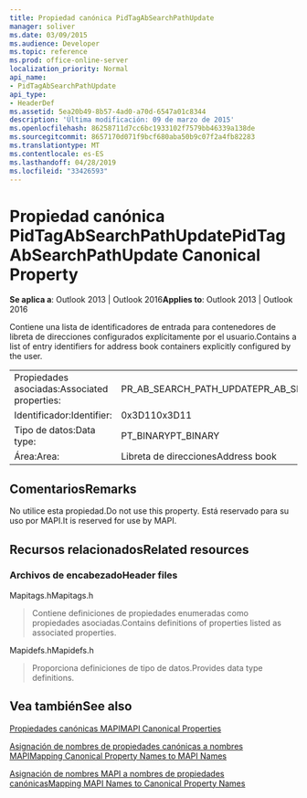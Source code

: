 ```yaml
---
title: Propiedad canónica PidTagAbSearchPathUpdate
manager: soliver
ms.date: 03/09/2015
ms.audience: Developer
ms.topic: reference
ms.prod: office-online-server
localization_priority: Normal
api_name:
- PidTagAbSearchPathUpdate
api_type:
- HeaderDef
ms.assetid: 5ea20b49-8b57-4ad0-a70d-6547a01c8344
description: 'Última modificación: 09 de marzo de 2015'
ms.openlocfilehash: 86258711d7cc6bc1933102f7579bb46339a138de
ms.sourcegitcommit: 8657170d071f9bcf680aba50b9c07f2a4fb82283
ms.translationtype: MT
ms.contentlocale: es-ES
ms.lasthandoff: 04/28/2019
ms.locfileid: "33426593"
---
```

# <a name="pidtagabsearchpathupdate-canonical-property"></a><span data-ttu-id="cac73-103">Propiedad canónica PidTagAbSearchPathUpdate</span><span class="sxs-lookup"><span data-stu-id="cac73-103">PidTagAbSearchPathUpdate Canonical Property</span></span>

  
  
<span data-ttu-id="cac73-104">**Se aplica a**: Outlook 2013 | Outlook 2016</span><span class="sxs-lookup"><span data-stu-id="cac73-104">**Applies to**: Outlook 2013 | Outlook 2016</span></span> 
  
<span data-ttu-id="cac73-105">Contiene una lista de identificadores de entrada para contenedores de libreta de direcciones configurados explícitamente por el usuario.</span><span class="sxs-lookup"><span data-stu-id="cac73-105">Contains a list of entry identifiers for address book containers explicitly configured by the user.</span></span> 
  
|||
|:-----|:-----|
|<span data-ttu-id="cac73-106">Propiedades asociadas:</span><span class="sxs-lookup"><span data-stu-id="cac73-106">Associated properties:</span></span>  <br/> |<span data-ttu-id="cac73-107">PR_AB_SEARCH_PATH_UPDATE</span><span class="sxs-lookup"><span data-stu-id="cac73-107">PR_AB_SEARCH_PATH_UPDATE</span></span>  <br/> |
|<span data-ttu-id="cac73-108">Identificador:</span><span class="sxs-lookup"><span data-stu-id="cac73-108">Identifier:</span></span>  <br/> |<span data-ttu-id="cac73-109">0x3D11</span><span class="sxs-lookup"><span data-stu-id="cac73-109">0x3D11</span></span>  <br/> |
|<span data-ttu-id="cac73-110">Tipo de datos:</span><span class="sxs-lookup"><span data-stu-id="cac73-110">Data type:</span></span>  <br/> |<span data-ttu-id="cac73-111">PT_BINARY</span><span class="sxs-lookup"><span data-stu-id="cac73-111">PT_BINARY</span></span>  <br/> |
|<span data-ttu-id="cac73-112">Área:</span><span class="sxs-lookup"><span data-stu-id="cac73-112">Area:</span></span>  <br/> |<span data-ttu-id="cac73-113">Libreta de direcciones</span><span class="sxs-lookup"><span data-stu-id="cac73-113">Address book</span></span>  <br/> |
   
## <a name="remarks"></a><span data-ttu-id="cac73-114">Comentarios</span><span class="sxs-lookup"><span data-stu-id="cac73-114">Remarks</span></span>

<span data-ttu-id="cac73-115">No utilice esta propiedad.</span><span class="sxs-lookup"><span data-stu-id="cac73-115">Do not use this property.</span></span> <span data-ttu-id="cac73-116">Está reservado para su uso por MAPI.</span><span class="sxs-lookup"><span data-stu-id="cac73-116">It is reserved for use by MAPI.</span></span>
  
## <a name="related-resources"></a><span data-ttu-id="cac73-117">Recursos relacionados</span><span class="sxs-lookup"><span data-stu-id="cac73-117">Related resources</span></span>

### <a name="header-files"></a><span data-ttu-id="cac73-118">Archivos de encabezado</span><span class="sxs-lookup"><span data-stu-id="cac73-118">Header files</span></span>

<span data-ttu-id="cac73-119">Mapitags.h</span><span class="sxs-lookup"><span data-stu-id="cac73-119">Mapitags.h</span></span>
  
> <span data-ttu-id="cac73-120">Contiene definiciones de propiedades enumeradas como propiedades asociadas.</span><span class="sxs-lookup"><span data-stu-id="cac73-120">Contains definitions of properties listed as associated properties.</span></span>
    
<span data-ttu-id="cac73-121">Mapidefs.h</span><span class="sxs-lookup"><span data-stu-id="cac73-121">Mapidefs.h</span></span>
  
> <span data-ttu-id="cac73-122">Proporciona definiciones de tipo de datos.</span><span class="sxs-lookup"><span data-stu-id="cac73-122">Provides data type definitions.</span></span>
    
## <a name="see-also"></a><span data-ttu-id="cac73-123">Vea también</span><span class="sxs-lookup"><span data-stu-id="cac73-123">See also</span></span>



[<span data-ttu-id="cac73-124">Propiedades canónicas MAPI</span><span class="sxs-lookup"><span data-stu-id="cac73-124">MAPI Canonical Properties</span></span>](mapi-canonical-properties.md)
  
[<span data-ttu-id="cac73-125">Asignación de nombres de propiedades canónicas a nombres MAPI</span><span class="sxs-lookup"><span data-stu-id="cac73-125">Mapping Canonical Property Names to MAPI Names</span></span>](mapping-canonical-property-names-to-mapi-names.md)
  
[<span data-ttu-id="cac73-126">Asignación de nombres MAPI a nombres de propiedades canónicas</span><span class="sxs-lookup"><span data-stu-id="cac73-126">Mapping MAPI Names to Canonical Property Names</span></span>](mapping-mapi-names-to-canonical-property-names.md)

